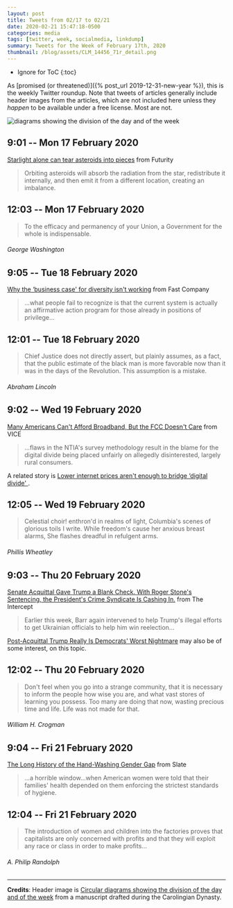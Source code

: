 ```yaml
---
layout: post
title: Tweets from 02/17 to 02/21
date: 2020-02-21 15:47:18-0500
categories: media
tags: [twitter, week, socialmedia, linkdump]
summary: Tweets for the Week of February 17th, 2020
thumbnail: /blog/assets/CLM_14456_71r_detail.png
---
```


* Ignore for ToC
{:toc}

As [promised (or threatened)]({% post_url 2019-12-31-new-year %}), this is the weekly Twitter roundup.  Note that tweets of articles generally include header images from the articles, which are not included here unless they *happen* to be available under a free license.  Most are not.

![diagrams showing the division of the day and of the week](/blog/assets/CLM_14456_71r_detail.png "diagrams showing the division of the day and of the week")

## 9:01 -- Mon 17 February 2020

[<i class="fab fa-twitter-square"></i>](https://jcolag.github.io/twitter/1229405387473985536) [Starlight alone can tear asteroids into pieces](https://www.futurity.org/asteroids-stars-light-yorp-effect-2276812/) from Futurity

 > Orbiting asteroids will absorb the radiation from the star, redistribute it internally, and then emit it from a different location, creating an imbalance.

## 12:03 -- Mon 17 February 2020

[<i class="fab fa-twitter"></i>](https://jcolag.github.io/twitter/1229451189449658377)

 > To the efficacy and permanency of your Union, a Government for the whole is indispensable.

###### George Washington

## 9:05 -- Tue 18 February 2020

[<i class="fab fa-twitter-square"></i>](https://jcolag.github.io/twitter/1229768782144360450) [Why the ‘business case' for diversity isn't working](https://www.fastcompany.com/90462867/why-the-business-case-for-diversity-isnt-working?partner=feedburner) from Fast Company

 > ...what people fail to recognize is that the current system is actually an affirmative action program for those already in positions of privilege...

## 12:01 -- Tue 18 February 2020

[<i class="fab fa-twitter"></i>](https://jcolag.github.io/twitter/1229813073759764480)

 > Chief Justice does not directly assert, but plainly assumes, as a fact, that the public estimate of the black man is more favorable now than it was in the days of the Revolution. This assumption is a mistake.

###### Abraham Lincoln

## 9:02 -- Wed 19 February 2020

[<i class="fab fa-twitter-square"></i>](https://jcolag.github.io/twitter/1230130414897041410) [Many Americans Can't Afford Broadband, But the FCC Doesn't Care](https://www.vice.com/en_us/article/k7e3vw/42-million-americans-cant-afford-broadband-but-the-fcc-doesnt-care) from VICE

 > ...flaws in the NTIA's survey methodology result in the blame for the digital divide being placed unfairly on allegedly disinterested, largely rural consumers.

A related story is [ Lower internet prices aren't enough to bridge ‘digital divide' ](https://www.futurity.org/digital-divide-internet-access-pricing-2276962/).

## 12:05 -- Wed 19 February 2020

[<i class="fab fa-twitter"></i>](https://jcolag.github.io/twitter/1230176468367368194)

 > Celestial choir! enthron'd in realms of light, Columbia's scenes of glorious toils I write. While freedom's cause her anxious breast alarms, She flashes dreadful in refulgent arms.

###### Phillis Wheatley

## 9:03 -- Thu 20 February 2020

[<i class="fab fa-twitter-square"></i>](https://jcolag.github.io/twitter/1230493054349402113) [Senate Acquittal Gave Trump a Blank Check. With Roger Stone's Sentencing, the President's Crime Syndicate Is Cashing In.](https://theintercept.com/2020/02/13/william-barr-roger-stone-trump/) from The Intercept

 > Earlier this week, Barr again intervened to help Trump's illegal efforts to get Ukrainian officials to help him win reelection...

[Post-Acquittal Trump Really Is Democrats' Worst Nightmare](https://www.vice.com/en_us/article/m7q3d4/post-acquittal-trump-really-is-democrats-worst-nightmare) may also be of some interest, on this topic.

## 12:02 -- Thu 20 February 2020

[<i class="fab fa-twitter"></i>](https://jcolag.github.io/twitter/1230538101338099713)

 > Don't feel when you go into a strange community, that it is necessary to inform the people how wise you are, and what vast stores of learning you possess. Too many are doing that now, wasting precious time and life. Life was not made for that.

###### William H. Crogman

## 9:04 -- Fri 21 February 2020

[<i class="fab fa-twitter-square"></i>](https://jcolag.github.io/twitter/1230855693776744448) [The Long History of the Hand-Washing Gender Gap](https://slate.com/technology/2020/02/women-hand-washing-more-than-men-why-coronavirus.html) from Slate

 > ...a horrible window...when American women were told that their families' health depended on them enforcing the strictest standards of hygiene.

## 12:04 -- Fri 21 February 2020

[<i class="fab fa-twitter"></i>](https://jcolag.github.io/twitter/1230900992385810437)

 > The introduction of women and children into the factories proves that capitalists are only concerned with profits and that they will exploit any race or class in order to make profits...

###### A. Philip Randolph

* * *

**Credits**:  Header image is [Circular diagrams showing the division of the day and of the week](https://en.wikipedia.org/wiki/Week#/media/File:CLM_14456_71r_detail.jpg) from a manuscript drafted during the Carolingian Dynasty.
